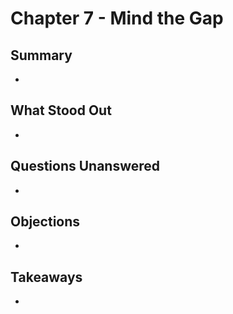 # Chapter 7 - Mind the Gap

## Summary
  
* 

## What Stood Out

* 

## Questions Unanswered

* 

## Objections

* 

## Takeaways

* 
